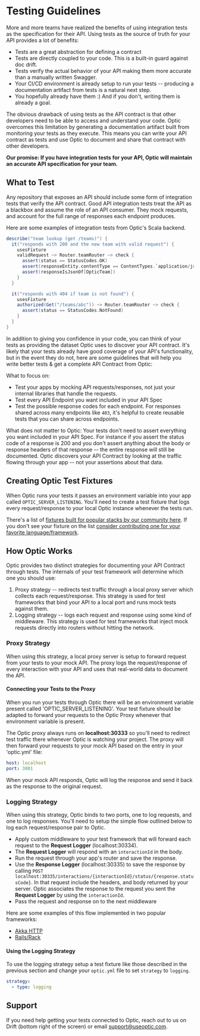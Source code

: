 # Testing Guidelines   

More and more teams have realized the benefits of using integration tests as the specification for their API. Using tests as the source of truth for your API provides a lot of benefits:

- Tests are a great abstraction for defining a contract
- Tests are directly coupled to your code. This is a built-in guard against doc drift.
- Tests verify the actual behavior of your API making them more accurate than a manually written Swagger.
- Your CI/CD environment is already setup to run your tests -- producing a documentation artifact from tests is a natural next step.
- You hopefully already have them :) And if you don't, writing them is already a goal.

The obvious drawback of using tests as the API contract is that other developers need to be able to access and understand your code. Optic overcomes this limitation by generating a documentation artifact built from monitoring your tests as they execute. This means you can write your API contract as tests and use Optic to document and share that contract with other developers.    

**Our promise: If you have integration tests for your API, Optic will maintain an accurate API specification for your team.**

## What to Test
Any repository that exposes an API should include some form of integration tests that verify the API contract. Good API integration tests treat the API as a blackbox and assume the role of an API consumer. They mock requests, and account for the full range of responses each endpoint produces. 

Here are some examples of integration tests from Optic's Scala backend. 

```scala
describe("team lookup (get /teams)") {
  it("responds with 200 and the new team with valid request") {
    usesFixture
    validRequest ~> Router.teamRouter ~> check {
      assert(status == StatusCodes.OK)
      assert(responseEntity.contentType == ContentTypes.`application/json`)
      assert(responseIsJsonOf[OpticTeam])
    }
  }

  it("responds with 404 if team is not found") {
    usesFixture
    authorized(Get("/teams/abc")) ~> Router.teamRouter ~> check {
      assert(status == StatusCodes.NotFound)
    }
  }
}
```

In addition to giving you confidence in your code, you can think of your tests as providing the dataset Optic uses to discover your API contract. It's likely that your tests already have good coverage of your API's functionality, but in the event they do not, here are some guidelines that will help you write better tests & get a complete API Contract from Optic:

What to focus on: 
- Test your apps by mocking API requests/responses, not just your internal libraries that handle the requests. 
- Test every API Endpoint you want included in your API Spec
- Test the possible response codes for each endpoint. For responses shared across many endpoints like `403`, it's helpful to create reusable tests that you can share across endpoints.    

What does not matter to Optic: 
Your tests don't need to assert everything you want included in your API Spec. For instance if you assert the status code of a response is 200 and you don't assert anything about the body or response headers of that response -- the entire response will still be documented. Optic discovers your API Contract by looking at the traffic flowing through your app -- not your assertions about that data. 


## Creating Optic Test Fixtures
When Optic runs your tests it passes an environment variable into your app called `OPTIC_SERVER_LISTENING`. You'll need to create a test fixture that logs every request/response to your local Optic instance whenever the tests run. 

There's a list of [fixtures built for popular stacks by our community here](/example-fixtures/index.md). If you don't see your fixture on the list [consider contributing one for your favorite language/framework](/example-fixtures/contributing.md).


## How Optic Works
Optic provides two distinct strategies for documenting your API Contract through tests. The internals of your test framework will determine which one you should use: 
 
1. Proxy strategy -- redirects test traffic through a local proxy server which collects each request/response. This strategy is used for test frameworks that bind your API to a local port and runs mock tests against them. 
2. Logging strategy -- logs each request and response using some kind of middleware. This strategy is used for test frameworks that inject mock requests directly into routers without hitting the network.   

### Proxy Strategy
When using this strategy, a local proxy server is setup to forward request from your tests to your mock API. The proxy logs the request/response of every interaction with your API and uses that real-world data to document the API. 

#### Connecting your Tests to the Proxy  
When you run your tests through Optic there will be an environment variable present called 'OPTIC_SERVER_LISTENING'. Your test fixture should be adapted to forward your requests to the Optic Proxy whenever that environment variable is present. 

The Optic proxy always runs on **localhost:30333** so you'll need to redirect test traffic there whenever Optic is watching your project. The proxy will then forward your requests to your mock API based on the entry in your 'optic.yml' file:

```yaml
host: localhost
port: 3001
```

When your mock API responds, Optic will log the response and send it back as the response to the original request.  

### Logging Strategy
When using this strategy, Optic binds to two ports, one to log requests, and one to log responses. You'll need to setup the simple flow outlined below to log each request/response pair to Optic.  

- Apply custom middleware to your test framework that will forward each request to the **Request Logger** (localhost:30334). 
- The **Request Logger** will respond with an `interactionId` in the body. 
- Run the request through your app's router and save the response.
- Use the **Response Logger** (localhost:30335) to save the response by calling `POST localhost:30335/interactions/{interactionId}/status/{response.statusCode}`. In that request include the headers, and body returned by your server. Optic associates the response to the request you sent the **Request Logger** by using the `interactionId`. 
- Pass the request and response on to the next middleware

Here are some examples of this flow implemented in two popular frameworks: 
- [Akka HTTP](/example-fixtures/scala/akka-http/routetestkit.md)
- [Rails/Rack](/example-fixtures/ruby/using-rack.md)

#### Using the Logging Strategy  
To use the logging strategy setup a test fixture like those described in the previous section and change your `optic.yml` file to set `strategy` to `logging`.  
```yaml
strategy: 
  - type: logging
```

## Support
If you need help getting your tests connected to Optic, reach out to us on Drift (bottom right of the screen) or email support@useoptic.com.
